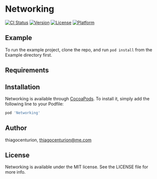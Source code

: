 # Networking

[![CI Status](https://img.shields.io/travis/thiagocenturion/Networking.svg?style=flat)](https://travis-ci.org/thiagocenturion/Networking)
[![Version](https://img.shields.io/cocoapods/v/Networking.svg?style=flat)](https://cocoapods.org/pods/Networking)
[![License](https://img.shields.io/cocoapods/l/Networking.svg?style=flat)](https://cocoapods.org/pods/Networking)
[![Platform](https://img.shields.io/cocoapods/p/Networking.svg?style=flat)](https://cocoapods.org/pods/Networking)

## Example

To run the example project, clone the repo, and run `pod install` from the Example directory first.

## Requirements

## Installation

Networking is available through [CocoaPods](https://cocoapods.org). To install
it, simply add the following line to your Podfile:

```ruby
pod 'Networking'
```

## Author

thiagocenturion, thiagocenturion@me.com

## License

Networking is available under the MIT license. See the LICENSE file for more info.
